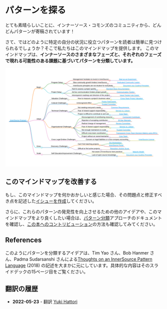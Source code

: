 # パターンを探る

とても素晴らしいことに、インナーソース・コモンズのコミュニティから、どんどんパターンが寄稿されています！

さて、ではどのように特定の自分の状況に役立つパターンを読者は簡単に見つけられるでしょうか？そこで私たちはこのマインドマップを提供します。
このマインドマップは、**インナーソースのさまざまなフェーズと、それぞれのフェーズで現れる可能性のある課題に基づいてパターンを分類しています。**

![インナーソース・パターンのマインドマップ](../../pattern-categorization/innersource-program-mind-map.png)

## このマインドマップを改善する

もし、このマインドマップを何かおかしいと感じた場合、その問題点と修正すべき点を記述した[イシューを作成](https://github.com/InnerSourceCommons/InnerSourcePatterns/issues)してください。

さらに、これらのパターンの発見性を向上させるための他のアイデアや、このマインドマップをより良くしたい場合は、[パターン分類](https://github.com/InnerSourceCommons/InnerSourcePatterns/blob/main/pattern-categorization/README.md)アプローチのドキュメントを確認し、[この本へのコントリビューション](../../book/contribute.md)の方法も確認してみてください。

## References

このようにパターンを分類するアイデアは、Tim Yao さん、Bob Hanmer さん、Padma Sudarsanshi さんによる[Thoughts on an InnerSource Pattern Language](https://drive.google.com/file/d/13AY8glCOdpLOVuz7cVD6QOB8d2xbHCS1/view) (2018) の記述を大まかに元にしています。具体的な内容はそのスライドデックの15ページ目をご覧ください。

## 翻訳の履歴
- **2022-05-23** - 翻訳 [Yuki Hattori](https://github.com/yuhattor)
